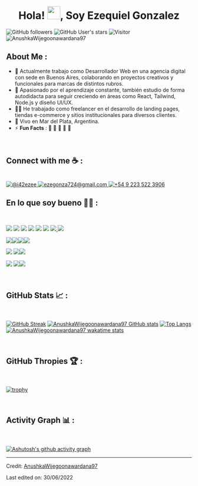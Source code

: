 
<h1 align="center">Hola! <img src="https://media.giphy.com/media/hvRJCLFzcasrR4ia7z/giphy.gif" width="35">, Soy Ezequiel Gonzalez</h1>

![GitHub followers](https://img.shields.io/github/followers/AnushkaWijegoonawardana97?style=social) ![GitHub User's stars](https://img.shields.io/github/stars/AnushkaWijegoonawardana97?style=social) ![Visitor](https://visitor-badge.laobi.icu/badge?page_id=AnushkaWijegoonawardana97.repoName) <img src="https://komarev.com/ghpvc/?username=AnushkaWijegoonawardana97" alt="AnushkaWijegoonawardana97" />

## About Me :

- 🏢 Actualmente trabajo como Desarrollador Web en una agencia digital con sede en Buenos Aires, colaborando en proyectos creativos y funcionales para marcas de distintos rubros.
- 🧠 Apasionado por el aprendizaje constante, también estudio de forma autodidacta para seguir creciendo en áreas como React, Tailwind, Node.js y diseño UI/UX.
- 👨‍💻 He trabajado como freelancer en el desarrollo de landing pages, tiendas e-commerce y sitios institucionales para diversos clientes.
- 🏡 Vivo en Mar del Plata, Argentina.
- ⚡ **Fun Facts** : 🍕 🏉 🏏 🎥 🚞

<br>

## Connect with me ☕ :

<br>

<!-- Redes sociales y contacto actualizados -->
<a href="https://www.instagram.com/i42ezee/" target="_blank">
  <img src="https://img.icons8.com/fluency/48/000000/instagram-new.png" alt="@i42ezee" title="@i42ezee"/>
</a>
<a href="mailto:ezegonza724@gmail.com">
  <img src="https://img.icons8.com/fluency/48/000000/apple-mail.png" alt="ezegonza724@gmail.com" title="ezegonza724@gmail.com"/>
</a>
<a href="tel:+5492235223906">
  <img src="https://img.icons8.com/fluency/48/000000/phone-disconnected.png" alt="+54 9 223 522 3906" title="+54 9 223 522 3906"/>
</a>

<br>

## En lo que soy bueno 🧑‍💻 :

<br>

<img src="https://img.icons8.com/color/48/000000/html-5--v1.png"/> <img src="https://img.icons8.com/color/48/000000/css3.png"/> <img src="https://img.icons8.com/color/48/000000/sass.png"/> <img src="https://img.icons8.com/color/48/000000/javascript--v1.png"/> <img src="https://img.icons8.com/office/48/000000/react.png"/> <img src="https://img.icons8.com/color/48/000000/nextjs.png"/>
 <a href="https://skillicons.dev">
    <img src="https://skillicons.dev/icons?i=tailwind" />
  </a>
  <a href="https://skillicons.dev">
    <img src="https://skillicons.dev/icons?i=redux" />
  </a>

 <a href="https://skillicons.dev"><img src="https://skillicons.dev/icons?i=python"/><img src="https://skillicons.dev/icons?i=mongodb"/><img src="https://skillicons.dev/icons?i=postgres"/><img src="https://skillicons.dev/icons?i=firebase"/></a>

<img src="https://img.icons8.com/color/48/000000/mysql-logo.png"/> <a href="https://skillicons.dev"><img src="https://skillicons.dev/icons?i=vercel"/><img src="https://skillicons.dev/icons?i=figma"/></a>

<img src="https://img.icons8.com/color/48/000000/npm.png"/> <a href="https://skillicons.dev"><img src="https://skillicons.dev/icons?i=jest"/><img src="https://skillicons.dev/icons?i=cypress"/></a>

<br>

## GitHub Stats 📈 :

<br>

[![GitHub Streak](https://github-readme-streak-stats.herokuapp.com?user=AnushkaWijegoonawardana97&theme=algolia&date_format=M%20j%5B%2C%20Y%5D)](https://git.io/streak-stats) [![AnushkaWijegoonawardana97 GitHub stats](https://github-readme-stats.vercel.app/api?username=AnushkaWijegoonawardana97&theme=algolia)](https://github.com/AnushkaWijegoonawardana97/github-readme-stats) [![Top Langs](https://github-readme-stats.vercel.app/api/top-langs/?username=AnushkaWijegoonawardana97&theme=algolia)](https://github.com/AnushkaWijegoonawardana97/github-readme-stats) [![AnushkaWijegoonawardana97 wakatime stats](https://github-readme-stats.vercel.app/api/wakatime?username=WinterWolf97&theme=algolia)](https://github.com/WinterWolf97/github-readme-stats)

<br>

## GitHub Thropies 🏆 :

<br>

[![trophy](https://github-profile-trophy.vercel.app/?username=AnushkaWijegoonawardana97)](https://github.com/AnushkaWijegoonawardana97/github-profile-trophy)

<br>

## Activity Graph 📊 :

<br>

[![Ashutosh's github activity graph](https://activity-graph.herokuapp.com/graph?username=AnushkaWijegoonawardana97&bg_color=000&color=fff&line=00E676&point=fff&hide_border=true)](https://github.com/ashutosh00710/github-readme-activity-graph)

---

Credit: [AnushkaWijegoonawardana97](https://github.com/AnushkaWijegoonawardana97)

Last edited on: 30/06/2022
